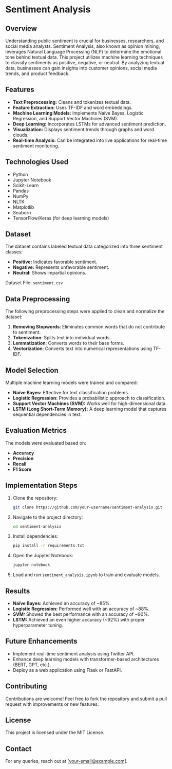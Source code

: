 # Sentiment Analysis

## Overview
Understanding public sentiment is crucial for businesses, researchers, and social media analysts. Sentiment Analysis, also known as opinion mining, leverages Natural Language Processing (NLP) to determine the emotional tone behind textual data. This project utilizes machine learning techniques to classify sentiments as positive, negative, or neutral. By analyzing textual data, businesses can gain insights into customer opinions, social media trends, and product feedback.

## Features
- **Text Preprocessing:** Cleans and tokenizes textual data.
- **Feature Extraction:** Uses TF-IDF and word embeddings.
- **Machine Learning Models:** Implements Naïve Bayes, Logistic Regression, and Support Vector Machines (SVM).
- **Deep Learning:** Incorporates LSTMs for advanced sentiment prediction.
- **Visualization:** Displays sentiment trends through graphs and word clouds.
- **Real-time Analysis:** Can be integrated into live applications for real-time sentiment monitoring.

## Technologies Used
- Python
- Jupyter Notebook
- Scikit-Learn
- Pandas
- NumPy
- NLTK
- Matplotlib
- Seaborn
- TensorFlow/Keras (for deep learning models)

## Dataset
The dataset contains labeled textual data categorized into three sentiment classes:
- **Positive:** Indicates favorable sentiment.
- **Negative:** Represents unfavorable sentiment.
- **Neutral:** Shows impartial opinions.

Dataset File: `sentiment.csv`

## Data Preprocessing
The following preprocessing steps were applied to clean and normalize the dataset:
1. **Removing Stopwords**: Eliminates common words that do not contribute to sentiment.
2. **Tokenization**: Splits text into individual words.
3. **Lemmatization**: Converts words to their base forms.
4. **Vectorization**: Converts text into numerical representations using TF-IDF.

## Model Selection
Multiple machine learning models were trained and compared:
- **Naïve Bayes:** Effective for text classification problems.
- **Logistic Regression:** Provides a probabilistic approach to classification.
- **Support Vector Machines (SVM):** Works well for high-dimensional data.
- **LSTM (Long Short-Term Memory):** A deep learning model that captures sequential dependencies in text.

## Evaluation Metrics
The models were evaluated based on:
- **Accuracy**
- **Precision**
- **Recall**
- **F1 Score**

## Implementation Steps
1. Clone the repository:
   ```sh
   git clone https://github.com/your-username/sentiment-analysis.git
   ```
2. Navigate to the project directory:
   ```sh
   cd sentiment-analysis
   ```
3. Install dependencies:
   ```sh
   pip install -r requirements.txt
   ```
4. Open the Jupyter Notebook:
   ```sh
   jupyter notebook
   ```
5. Load and run `sentiment_analysis.ipynb` to train and evaluate models.

## Results
- **Naïve Bayes:** Achieved an accuracy of ~85%.
- **Logistic Regression:** Performed well with an accuracy of ~88%.
- **SVM:** Showed the best performance with an accuracy of ~90%.
- **LSTM:** Achieved an even higher accuracy (~92%) with proper hyperparameter tuning.

## Future Enhancements
- Implement real-time sentiment analysis using Twitter API.
- Enhance deep learning models with transformer-based architectures (BERT, GPT, etc.).
- Deploy as a web application using Flask or FastAPI.

## Contributing
Contributions are welcome! Feel free to fork the repository and submit a pull request with improvements or new features.

## License
This project is licensed under the MIT License.

## Contact
For any queries, reach out at [your-email@example.com].


